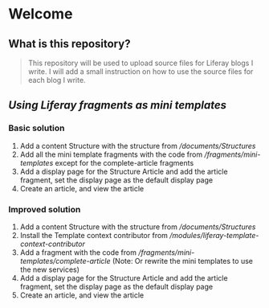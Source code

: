 # Welcome
## What is this repository?
> This repository will be used to upload source files for Liferay blogs I write. I will add a small instruction on how to use the source files for each blog I write.

## *Using Liferay fragments as mini templates*
### Basic solution
1. Add a content Structure with the structure from */documents/Structures*
2. Add all the mini template fragments with the code from */fragments/mini-templates* except for the complete-article fragments
3. Add a display page for the Structure Article and add the article fragment, set the display page as the default display page
4. Create an article, and view the article

### Improved solution
1. Add a content Structure with the structure from */documents/Structures*
2. Install the Template context contributor from */modules/liferay-template-context-contributor*
3. Add a fragment with the code from */fragments/mini-templates/complete-article* (Note: Or rewrite the mini templates to use the new services)
4. Add a display page for the Structure Article and add the article fragment, set the display page as the default display page
5. Create an article, and view the article